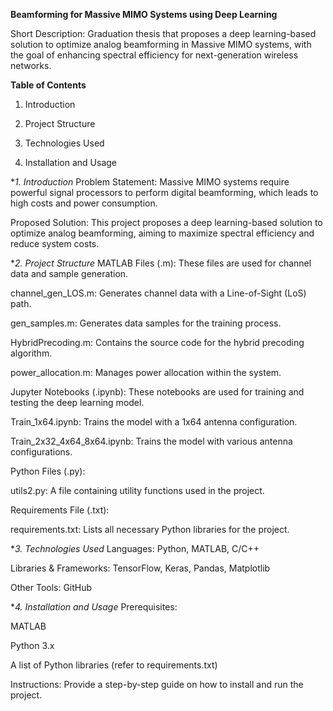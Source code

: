 **Beamforming for Massive MIMO Systems using Deep Learning**

Short Description: Graduation thesis that proposes a deep learning-based solution to optimize analog beamforming in Massive MIMO systems, with the goal of enhancing spectral efficiency for next-generation wireless networks.

**Table of Contents**
1. Introduction

2. Project Structure

3. Technologies Used

4. Installation and Usage

**1. Introduction*
Problem Statement: Massive MIMO systems require powerful signal processors to perform digital beamforming, which leads to high costs and power consumption.

Proposed Solution: This project proposes a deep learning-based solution to optimize analog beamforming, aiming to maximize spectral efficiency and reduce system costs.

**2. Project Structure*
MATLAB Files (.m): These files are used for channel data and sample generation.

channel_gen_LOS.m: Generates channel data with a Line-of-Sight (LoS) path.

gen_samples.m: Generates data samples for the training process.

HybridPrecoding.m: Contains the source code for the hybrid precoding algorithm.

power_allocation.m: Manages power allocation within the system.

Jupyter Notebooks (.ipynb): These notebooks are used for training and testing the deep learning model.

Train_1x64.ipynb: Trains the model with a 1x64 antenna configuration.

Train_2x32_4x64_8x64.ipynb: Trains the model with various antenna configurations.

Python Files (.py):

utils2.py: A file containing utility functions used in the project.

Requirements File (.txt):

requirements.txt: Lists all necessary Python libraries for the project.

**3. Technologies Used*
Languages: Python, MATLAB, C/C++

Libraries & Frameworks: TensorFlow, Keras, Pandas, Matplotlib

Other Tools: GitHub

**4. Installation and Usage*
Prerequisites:

MATLAB

Python 3.x

A list of Python libraries (refer to requirements.txt)

Instructions: Provide a step-by-step guide on how to install and run the project.
